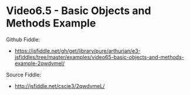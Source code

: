 # Video6.5 - Basic Objects and Methods Example

Github Fiddle:
- https://jsfiddle.net/gh/get/library/pure/arthurian/e3-jsfiddles/tree/master/examples/video65-basic-objects-and-methods-example-2qwdvmel/

Source Fiddle:
- http://jsfiddle.net/cscie3/2qwdvmeL/

